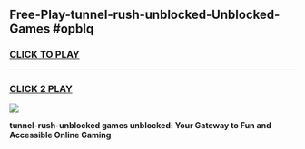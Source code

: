 
## Free-Play-tunnel-rush-unblocked-Unblocked-Games #opblq
<h3>
<a href="https://news.freeplayer.one?title=tunnel-rush-unblocked&ref=8M">CLICK TO PLAY</a></h3>
<hr>

<h3>
<a href="https://news.freeplayer.one?title=tunnel-rush-unblocked&ref=8M">CLICK 2 PLAY</a>
  
</h3>

<a href="https://news.freeplayer.one?title=tunnel-rush-unblocked&ref=8M"><img src="https://clearcache.store/games.png"></a>


**tunnel-rush-unblocked games unblocked: Your Gateway to Fun and Accessible Online Gaming**
